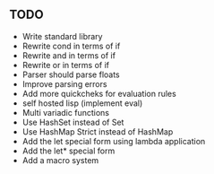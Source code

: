 ## TODO

* Write standard library
* Rewrite cond in terms of if
* Rewrite and in terms of if
* Rewrite or in terms of if
* Parser should parse floats
* Improve parsing errors
* Add more quickcheks for evaluation rules
* self hosted lisp (implement eval)
* Multi variadic functions
* Use HashSet instead of Set
* Use HashMap Strict instead of HashMap
* Add the let special form using lambda application
* Add the let* special form
* Add a macro system
